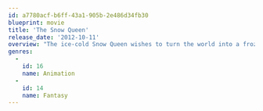```yaml
---
id: a7780acf-b6ff-43a1-905b-2e486d34fb30
blueprint: movie
title: 'The Snow Queen'
release_date: '2012-10-11'
overview: "The ice-cold Snow Queen wishes to turn the world into a frozen landscape, with no light, no joy, no happiness, and no free will. A young man, Kai, is rumored to be the son of a man who is the queen's only remaining threat. He is abducted and held captive in the queen's palace, and it's up to his sister, Gerda, to rescue him. Gerda journeys across an icy land, facing difficult obstacles and meeting wonderful new friends that help her in her quest to set Kai free, defeat the Snow Queen, and save the world from eternal frost."
genres:
  -
    id: 16
    name: Animation
  -
    id: 14
    name: Fantasy
---
```

